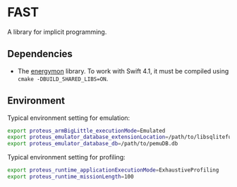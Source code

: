 # FAST

A library for implicit programming.

## Dependencies

* The [energymon](https://github.mit.edu/proteus/energymon) library. To work with Swift 4.1, it must be compiled using `cmake -DBUILD_SHARED_LIBS=ON`.

## Environment

Typical environment setting for emulation:

```sh
export proteus_armBigLittle_executionMode=Emulated
export proteus_emulator_database_extensionLocation=/path/to/libsqlitefunctions.so 
export proteus_emulator_database_db=/path/to/pemuDB.db
```

Typical environment setting for profiling:

```sh
export proteus_runtime_applicationExecutionMode=ExhaustiveProfiling
export proteus_runtime_missionLength=100
```
